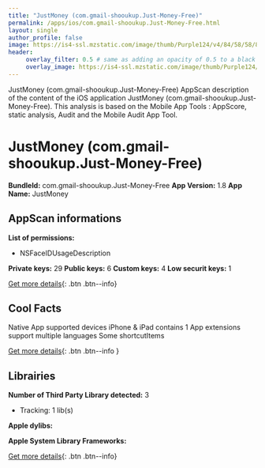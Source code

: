 ```yaml
---
title: "JustMoney (com.gmail-shooukup.Just-Money-Free)"
permalink: /apps/ios/com.gmail-shooukup.Just-Money-Free.html
layout: single
author_profile: false
image: https://is4-ssl.mzstatic.com/image/thumb/Purple124/v4/84/58/58/845858c9-04ea-8252-3800-9c5f72607b4c/AppIconLite-0-1x_U007emarketing-0-0-85-220-0-6.png/512x512bb.jpg
header: 
     overlay_filter: 0.5 # same as adding an opacity of 0.5 to a black background
     overlay_image: https://is4-ssl.mzstatic.com/image/thumb/Purple124/v4/84/58/58/845858c9-04ea-8252-3800-9c5f72607b4c/AppIconLite-0-1x_U007emarketing-0-0-85-220-0-6.png/512x512bb.jpg
---
```

JustMoney (com.gmail-shooukup.Just-Money-Free) AppScan description of the content of the iOS application JustMoney (com.gmail-shooukup.Just-Money-Free). This analysis is based on the Mobile App Tools : AppScore, static analysis, Audit and the Mobile Audit App Tool.

# JustMoney (com.gmail-shooukup.Just-Money-Free)

**BundleId:** com.gmail-shooukup.Just-Money-Free
**App Version:** 1.8
**App Name:** JustMoney


## AppScan informations 

**List of permissions:** 
- NSFaceIDUsageDescription
  
  
**Private keys:** 29
**Public keys:** 6
**Custom keys:** 4
**Low securit keys:** 1
  
[Get more details](/pricing.html){: .btn .btn--info}

## Cool Facts

Native App
supported devices iPhone & iPad
contains 1 App extensions
support multiple languages
Some shortcutItems 
  
[Get more details](/pricing.html){: .btn .btn--info }

## Librairies 
**Number of Third Party Library detected:** 3
- Tracking: 1 lib(s)


**Apple dylibs:**


**Apple System Library Frameworks:**


  
[Get more details](/pricing.html){: .btn .btn--info}

